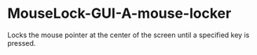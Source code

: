 # MouseLock-GUI-A-mouse-locker
Locks the mouse pointer at the center of the screen until a specified key is pressed.
